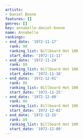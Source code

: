 ```yaml
---
artists:
- Daniel Boone
features: []
genres: []
key: annabelle-daniel-boone
name: Annabelle
rankings:
- end_date: '1972-11-17'
  rank: 90
  ranking_list: Billboard Hot 100
  start_date: '1972-11-11'
- end_date: '1972-11-24'
  rank: 88
  ranking_list: Billboard Hot 100
  start_date: '1972-11-18'
- end_date: '1972-12-01'
  rank: 86
  ranking_list: Billboard Hot 100
  start_date: '1972-11-25'
- end_date: '1972-12-08'
  rank: 86
  ranking_list: Billboard Hot 100
  start_date: '1972-12-02'
- end_date: '1972-12-15'
  rank: 89
  ranking_list: Billboard Hot 100
  start_date: '1972-12-09'
---
```


